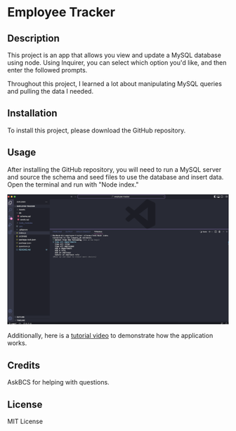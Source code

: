 # Employee Tracker

## Description

This project is an app that allows you view and update a MySQL database using node. Using Inquirer, you can select which option you'd like, and then enter the followed prompts.

Throughout this project, I learned a lot about manipulating MySQL queries and pulling the data I needed.

## Installation

To install this project, please download the GitHub repository.

## Usage

After installing the GitHub repository, you will need to run a MySQL server and source the schema and seed files to use the database and insert data. Open the terminal and run with "Node index."

![Project screenshot](./assets/screenshot.png)

Additionally, here is a [tutorial video](./assets/screen_recording.mov) to demonstrate how the application works.

## Credits

AskBCS for helping with questions.

## License

MIT License
